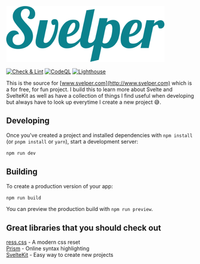 <img height="150" alt="Svelper" src="/static/svelper-logo.svg" />

[![Check & Lint](https://github.com/shadovo/svelper/actions/workflows/main.yml/badge.svg?branch=main)](https://github.com/shadovo/svelper/actions/workflows/main.yml)
[![CodeQL](https://github.com/shadovo/svelper/actions/workflows/codeql-analysis.yml/badge.svg)](https://github.com/shadovo/svelper/actions/workflows/codeql-analysis.yml)
[![Lighthouse](https://github.com/shadovo/svelper/actions/workflows/lighthouse.yml/badge.svg?branch=main)](https://github.com/shadovo/svelper/actions/workflows/lighthouse.yml)

This is the source for [www.svelper.com](http://www.svelper.com) which is a for free, for fun project. I build this to learn more about Svelte and SvelteKit as well as have a collection of things I find useful when developing but always have to look up everytime I create a new project 😅.

## Developing

Once you've created a project and installed dependencies with `npm install` (or `pnpm install` or `yarn`), start a development server:

```bash
npm run dev
```

## Building

To create a production version of your app:

```bash
npm run build
```

You can preview the production build with `npm run preview`.

## Great libraries that you should check out

[ress.css](https://github.com/filipelinhares/ress) - A modern css reset  
[Prism](https://prismjs.com/) - Online syntax highlighting  
[SvelteKit](https://kit.svelte.dev/) - Easy way to create new projects
